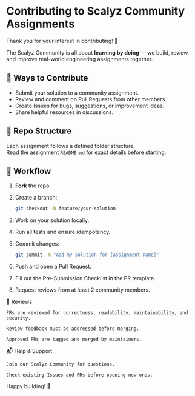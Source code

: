 # Contributing to Scalyz Community Assignments

Thank you for your interest in contributing! 🚀

The Scalyz Community is all about **learning by doing** — we build, review, and improve real-world engineering assignments together.

## 📌 Ways to Contribute

- Submit your solution to a community assignment.
- Review and comment on Pull Requests from other members.
- Create Issues for bugs, suggestions, or improvement ideas.
- Share helpful resources in discussions.

## 📂 Repo Structure

Each assignment follows a defined folder structure.  
Read the assignment `README.md` for exact details before starting.

## 🔀 Workflow

1. **Fork** the repo.
2. Create a branch:

   ```bash
   git checkout -b feature/your-solution
   ```

3. Work on your solution locally.

4. Run all tests and ensure idempotency.

5. Commit changes:

   ```bash
   git commit -m "Add my solution for [assignment-name]"
   ```

6. Push and open a Pull Request.

7. Fill out the Pre-Submission Checklist in the PR template.

8. Request reviews from at least 2 community members.

🧪 Reviews

    PRs are reviewed for correctness, readability, maintainability, and security.

    Review feedback must be addressed before merging.

    Approved PRs are tagged and merged by maintainers.

📬 Help & Support

    Join our Scalyz Community for questions.

    Check existing Issues and PRs before opening new ones.

Happy building! 💪
